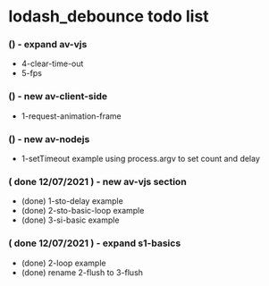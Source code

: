 # lodash\_debounce todo list

### () - expand av-vjs
* 4-clear-time-out
* 5-fps

### () - new av-client-side
* 1-request-animation-frame

### () - new av-nodejs
* 1-setTimeout example using process.argv to set count and delay

### ( done 12/07/2021 ) - new av-vjs section
* (done) 1-sto-delay example
* (done) 2-sto-basic-loop example
* (done) 3-si-basic example

### ( done 12/07/2021 ) - expand s1-basics
* (done) 2-loop example
* (done) rename 2-flush to 3-flush
